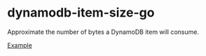 # dynamodb-item-size-go

Approximate the number of bytes a DynamoDB item will consume.

[Example](./cmd/main.go)
